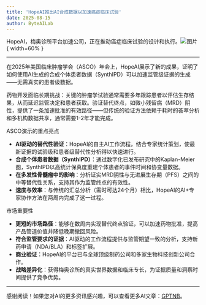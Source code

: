 ```yaml
---
title: 'HopeAI推出AI合成数据以加速癌症临床试验'
date: 2025-08-15
author: ByteAILab
---
```


HopeAI，梅奥诊所平台加速公司，正在推动癌症临床试验的设计和执行。![图片](https://ai-techpark.com/wp-content/uploads/HopeAI-Unveils.jpg){ width=60% }

---
在2025年美国临床肿瘤学会（ASCO）年会上，HopeAI展示了新的成果，证明了如何使用AI生成的合成个体患者数据（SynthIPD）可以加速监管级证据的生成——无需真实的患者级数据。

药物开发面临长期挑战：关键的肿瘤学试验通常需要多年跟踪患者以评估生存结果，从而延迟监管决定和患者获取。验证替代终点，如微小残留病（MRD）阴性，提供了一条加速批准的有效路径——但传统的验证方法依赖于耗时的荟萃分析和多机构数据共享，通常需要1-2年才能完成。

ASCO演示的重点亮点

- **AI驱动的替代性验证**：HopeAI的自主AI工作流程，结合专家统计策划，使最新证据的试验级和患者级替代性分析得以快速进行。
- **合成个体患者数据（SynthIPD）**：通过数字化已发布研究中的Kaplan-Meier图，SynthIPD以高统计保真度重建个体患者的事件时间和协变量数据。
- **在多发性骨髓瘤中的影响**：分析证实MRD阴性与无进展生存期（PFS）之间的中等替代性关系，支持其作为监管终点的有效性。
- **速度与效率**：与传统的汇总分析（需时可达24个月）相比，HopeAI的AI+专家协作方法在两周内完成了这一过程。

市场重要性

- **更短的市场路径**：能够在数周内实现替代终点验证，可以加速药物批准，提高产品管道价值并降低晚期撤回风险。
- **符合监管要求的证据**：AI驱动的工作流程提供与监管期望一致的分析，支持新药申请（NDA/BLA）和标签扩展。
- **商业验证**：HopeAI的平台已与全球顶级制药公司和多家生物科技创新公司合作。
- **战略差异化**：获得梅奥诊所的真实世界数据和临床专长，为证据质量和洞察时间提供了竞争优势。

---
感谢阅读！如果您对AI的更多资讯感兴趣，可以查看更多AI文章：[GPTNB](https://gptnb.com)。